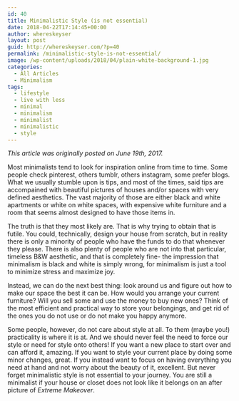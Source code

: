 ```yaml
---
id: 40
title: Minimalistic Style (is not essential)
date: 2018-04-22T17:14:45+00:00
author: whereskeyser
layout: post
guid: http://whereskeyser.com/?p=40
permalink: /minimalistic-style-is-not-essential/
image: /wp-content/uploads/2018/04/plain-white-background-1.jpg
categories:
  - All Articles
  - Minimalism
tags:
  - lifestyle
  - live with less
  - minimal
  - minimalism
  - minimalist
  - minimalistic
  - style
---
```

_This article was originally posted on June 19th, 2017._

Most minimalists tend to look for inspiration online from time to time. Some people check pinterest, others tumblr, others instagram, some prefer blogs. What we usually stumble upon is tips, and most of the times, said tips are accompained with beautiful pictures of houses and/or spaces with very defined aesthetics. The vast majority of those are either black and white apartments or white on white spaces, with expensive white furniture and a room that seems almost designed to have those items in.

The truth is that they most likely are. That is why trying to obtain that is futile. You could, technically, design your house from scratch, but in reality there is only a minority of people who have the funds to do that whenever they please. There is also plenty of people who are not into that particular, timeless B&W aesthetic, and that is completely fine- the impression that minimalism is black and white is simply wrong, for minimalism is just a tool to minimize stress and maximize joy.

Instead, we can do the next best thing: look around us and figure out how to make our space the best it can be. How would you arrange your current furniture? Will you sell some and use the money to buy new ones? Think of the most efficient and practical way to store your belongings, and get rid of the ones you do not use or do not make you happy anymore.

Some people, however, do not care about style at all. To them (maybe you!) practicality is where it is at. And we should never feel the need to force our style or need for style onto others! If you want a new place to start over and can afford it, amazing. If you want to style your current place by doing some minor changes, great. If you instead want to focus on having everything you need at hand and not worry about the beauty of it, excellent. But never forget minimalistic style is not essential to your journey. You are still a minimalist if your house or closet does not look like it belongs on an after picture of _Extreme Makeover_.